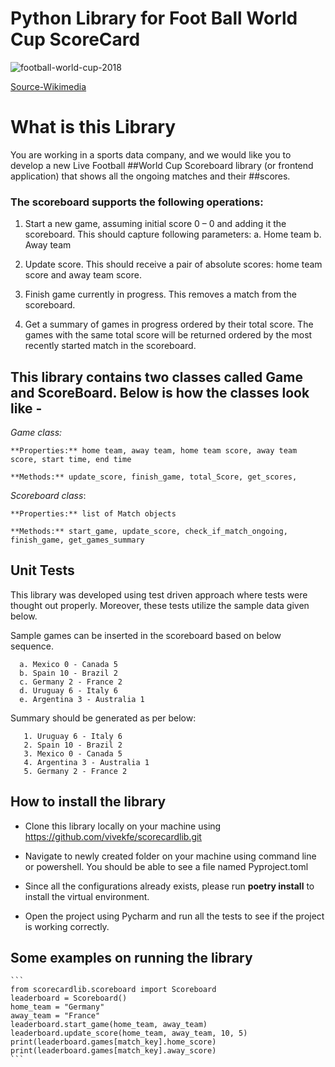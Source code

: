 # Python Library for Foot Ball World Cup ScoreCard


![football-world-cup-2018](https://user-images.githubusercontent.com/435616/212528883-c69c0461-d632-49c9-af9b-97589bbf7251.jpg)



[Source-Wikimedia](https://www.publicdomainpictures.net/en/view-image.php?image=257160&picture=football-world-cup-2018)

# What is this Library

You are working in a sports data company, and we would like you to develop a new Live Football ##World Cup Scoreboard library (or frontend application) that shows all the ongoing matches and their ##scores.

### The scoreboard supports the following operations:

1. Start a new game, assuming initial score 0 – 0 and adding it the scoreboard.
This should capture following parameters:
  a. Home team
  b. Away team
2. Update score. This should receive a pair of absolute scores: home team score and away team score.

3. Finish game currently in progress. This removes a match from the scoreboard.

4. Get a summary of games in progress ordered by their total score. The games with the same total score will be returned ordered by the most recently started match in the scoreboard.

## This library contains two classes called Game and ScoreBoard. Below is how the classes look like - 

_Game class:_

    **Properties:** home team, away team, home team score, away team score, start time, end time

    **Methods:** update_score, finish_game, total_Score, get_scores, 

_Scoreboard class_:

    **Properties:** list of Match objects

    **Methods:** start_game, update_score, check_if_match_ongoing, finish_game, get_games_summary
     
 ## Unit Tests
 
 This library was developed using test driven approach where tests were thought out properly. Moreover, these tests utilize the sample data given below.
 
 Sample games can be inserted in the scoreboard based on below sequence. 
 
      a. Mexico 0 - Canada 5
      b. Spain 10 - Brazil 2
      c. Germany 2 - France 2
      d. Uruguay 6 - Italy 6
      e. Argentina 3 - Australia 1
      
  Summary should be generated as per below:
  
       1. Uruguay 6 - Italy 6
       2. Spain 10 - Brazil 2
       3. Mexico 0 - Canada 5
       4. Argentina 3 - Australia 1
       5. Germany 2 - France 2
      

## How to install the library 

- Clone this library locally on your machine using https://github.com/vivekfe/scorecardlib.git

- Navigate to newly created folder on your machine using command line or powershell. You should be able to see a file named Pyproject.toml

- Since all the configurations already exists, please run **poetry install** to install the virtual environment.

- Open the project using Pycharm and run all the tests to see if the project is working correctly.

## Some examples on running the library

    ```
    from scorecardlib.scoreboard import Scoreboard
    leaderboard = Scoreboard()
    home_team = "Germany"
    away_team = "France"
    leaderboard.start_game(home_team, away_team)
    leaderboard.update_score(home_team, away_team, 10, 5)
    print(leaderboard.games[match_key].home_score)
    print(leaderboard.games[match_key].away_score)
    ```
